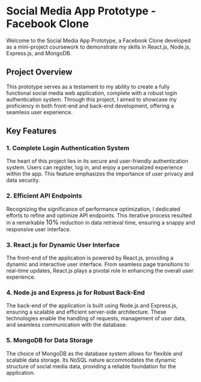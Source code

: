 # Social Media App Prototype - Facebook Clone

Welcome to the Social Media App Prototype, a Facebook Clone developed as a mini-project coursework to demonstrate my skills in React.js, Node.js, Express.js, and MongoDB.

## Project Overview

This prototype serves as a testament to my ability to create a fully functional social media web application, complete with a robust login authentication system. Through this project, I aimed to showcase my proficiency in both front-end and back-end development, offering a seamless user experience.

## Key Features

### 1. Complete Login Authentication System

The heart of this project lies in its secure and user-friendly authentication system. Users can register, log in, and enjoy a personalized experience within the app. This feature emphasizes the importance of user privacy and data security.

### 2. Efficient API Endpoints

Recognizing the significance of performance optimization, I dedicated efforts to refine and optimize API endpoints. This iterative process resulted in a remarkable <span style="font-size: 1.2em;">10%</span> reduction in data retrieval time, ensuring a snappy and responsive user interface.

### 3. React.js for Dynamic User Interface

The front-end of the application is powered by React.js, providing a dynamic and interactive user interface. From seamless page transitions to real-time updates, React.js plays a pivotal role in enhancing the overall user experience.

### 4. Node.js and Express.js for Robust Back-End

The back-end of the application is built using Node.js and Express.js, ensuring a scalable and efficient server-side architecture. These technologies enable the handling of requests, management of user data, and seamless communication with the database.

### 5. MongoDB for Data Storage

The choice of MongoDB as the database system allows for flexible and scalable data storage. Its NoSQL nature accommodates the dynamic structure of social media data, providing a reliable foundation for the application.


